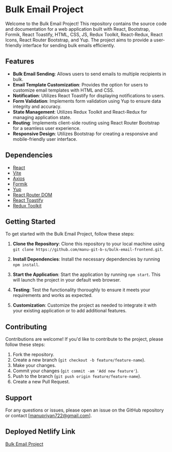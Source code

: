 # Bulk Email Project

Welcome to the Bulk Email Project! This repository contains the source code and documentation for a web application built with React, Bootstrap, Formik, React Toastify, HTML, CSS, JS, Redux Toolkit, React-Redux, React Icons, React Router Bootstrap, and Yup. The project aims to provide a user-friendly interface for sending bulk emails efficiently.

## Features

- **Bulk Email Sending**: Allows users to send emails to multiple recipients in bulk.
- **Email Template Customization**: Provides the option for users to customize email templates with HTML and CSS.
- **Notification**: Utilizes React Toastify for displaying notifications to users.
- **Form Validation**: Implements form validation using Yup to ensure data integrity and accuracy.
- **State Management**: Utilizes Redux Toolkit and React-Redux for managing application state.
- **Routing**: Implements client-side routing using React Router Bootstrap for a seamless user experience.
- **Responsive Design**: Utilizes Bootstrap for creating a responsive and mobile-friendly user interface.

## Dependencies

- [React](https://reactjs.org/)
- [Vite](https://vitejs.dev/)
- [Axios](https://axios-http.com/)
- [Formik](https://formik.org/)
- [Yup](https://github.com/jquense/yup)
- [React Router DOM](https://reactrouter.com/)
- [React Toastify](https://fkhadra.github.io/react-toastify/)
- [Redux Toolkit](https://redux-toolkit.js.org/)

## Getting Started

To get started with the Bulk Email Project, follow these steps:

1. **Clone the Repository**: Clone this repository to your local machine using `git clone https://github.com/manu-git-b-s/bulk-email-frontend.git`.

2. **Install Dependencies**: Install the necessary dependencies by running `npm install`.

3. **Start the Application**: Start the application by running `npm start`. This will launch the project in your default web browser.

4. **Testing**: Test the functionality thoroughly to ensure it meets your requirements and works as expected.

5. **Customization**: Customize the project as needed to integrate it with your existing application or to add additional features.

## Contributing

Contributions are welcome! If you'd like to contribute to the project, please follow these steps:

1. Fork the repository.
2. Create a new branch (`git checkout -b feature/feature-name`).
3. Make your changes.
4. Commit your changes (`git commit -am 'Add new feature'`).
5. Push to the branch (`git push origin feature/feature-name`).
6. Create a new Pull Request.

## Support

For any questions or issues, please open an issue on the GitHub repository or contact [manupriyan722@gmail.com].

## Deployed Netlify Link

[Bulk Email Project](https://bulk-email-manu.netlify.app/)
